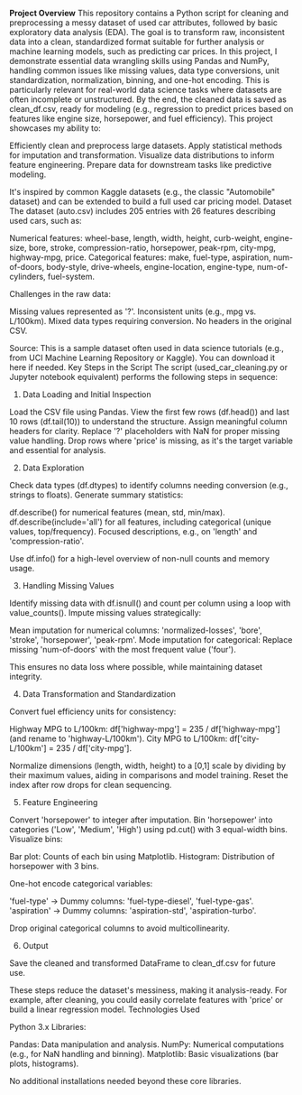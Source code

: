 **Project Overview**
This repository contains a Python script for cleaning and preprocessing a messy dataset of used car attributes, followed by basic exploratory data analysis (EDA). The goal is to transform raw, inconsistent data into a clean, standardized format suitable for further analysis or machine learning models, such as predicting car prices.
In this project, I demonstrate essential data wrangling skills using Pandas and NumPy, handling common issues like missing values, data type conversions, unit standardization, normalization, binning, and one-hot encoding. This is particularly relevant for real-world data science tasks where datasets are often incomplete or unstructured. By the end, the cleaned data is saved as clean_df.csv, ready for modeling (e.g., regression to predict prices based on features like engine size, horsepower, and fuel efficiency).
This project showcases my ability to:

Efficiently clean and preprocess large datasets.
Apply statistical methods for imputation and transformation.
Visualize data distributions to inform feature engineering.
Prepare data for downstream tasks like predictive modeling.

It's inspired by common Kaggle datasets (e.g., the classic "Automobile" dataset) and can be extended to build a full used car pricing model.
Dataset
The dataset (auto.csv) includes 205 entries with 26 features describing used cars, such as:

Numerical features: wheel-base, length, width, height, curb-weight, engine-size, bore, stroke, compression-ratio, horsepower, peak-rpm, city-mpg, highway-mpg, price.
Categorical features: make, fuel-type, aspiration, num-of-doors, body-style, drive-wheels, engine-location, engine-type, num-of-cylinders, fuel-system.

Challenges in the raw data:

Missing values represented as '?'.
Inconsistent units (e.g., mpg vs. L/100km).
Mixed data types requiring conversion.
No headers in the original CSV.

Source: This is a sample dataset often used in data science tutorials (e.g., from UCI Machine Learning Repository or Kaggle). You can download it here if needed.
Key Steps in the Script
The script (used_car_cleaning.py or Jupyter notebook equivalent) performs the following steps in sequence:
1. Data Loading and Initial Inspection

Load the CSV file using Pandas.
View the first few rows (df.head()) and last 10 rows (df.tail(10)) to understand the structure.
Assign meaningful column headers for clarity.
Replace '?' placeholders with NaN for proper missing value handling.
Drop rows where 'price' is missing, as it's the target variable and essential for analysis.

2. Data Exploration

Check data types (df.dtypes) to identify columns needing conversion (e.g., strings to floats).
Generate summary statistics:

df.describe() for numerical features (mean, std, min/max).
df.describe(include='all') for all features, including categorical (unique values, top/frequency).
Focused descriptions, e.g., on 'length' and 'compression-ratio'.


Use df.info() for a high-level overview of non-null counts and memory usage.

3. Handling Missing Values

Identify missing data with df.isnull() and count per column using a loop with value_counts().
Impute missing values strategically:

Mean imputation for numerical columns: 'normalized-losses', 'bore', 'stroke', 'horsepower', 'peak-rpm'.
Mode imputation for categorical: Replace missing 'num-of-doors' with the most frequent value ('four').


This ensures no data loss where possible, while maintaining dataset integrity.

4. Data Transformation and Standardization

Convert fuel efficiency units for consistency:

Highway MPG to L/100km: df['highway-mpg'] = 235 / df['highway-mpg'] (and rename to 'highway-L/100km').
City MPG to L/100km: df['city-L/100km'] = 235 / df['city-mpg'].


Normalize dimensions (length, width, height) to a [0,1] scale by dividing by their maximum values, aiding in comparisons and model training.
Reset the index after row drops for clean sequencing.

5. Feature Engineering

Convert 'horsepower' to integer after imputation.
Bin 'horsepower' into categories ('Low', 'Medium', 'High') using pd.cut() with 3 equal-width bins.
Visualize bins:

Bar plot: Counts of each bin using Matplotlib.
Histogram: Distribution of horsepower with 3 bins.


One-hot encode categorical variables:

'fuel-type' → Dummy columns: 'fuel-type-diesel', 'fuel-type-gas'.
'aspiration' → Dummy columns: 'aspiration-std', 'aspiration-turbo'.


Drop original categorical columns to avoid multicollinearity.

6. Output

Save the cleaned and transformed DataFrame to clean_df.csv for future use.

These steps reduce the dataset's messiness, making it analysis-ready. For example, after cleaning, you could easily correlate features with 'price' or build a linear regression model.
Technologies Used

Python 3.x
Libraries:

Pandas: Data manipulation and analysis.
NumPy: Numerical computations (e.g., for NaN handling and binning).
Matplotlib: Basic visualizations (bar plots, histograms).


No additional installations needed beyond these core libraries.
